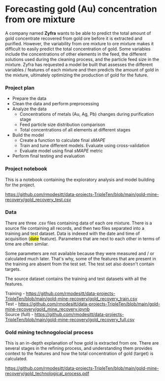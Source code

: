 # Forecasting gold (Au) concentration from ore mixture

A company named <b>Zyfra</b> wants to be able to predict the total amount of gold concentrate recovered from gold ore before it is extracted and purified. However, the variability from ore mixture to ore mixture makes it difficult to easily predict the total concentration of gold. Some variables include the concentrations of other elements in the feed, the different solutions used during the cleaning process, and the particle feed size in the mixture. Zyfra has requested a model be built that assesses the different variables / features of each mixture and then predicts the amount of gold in the mixture, ultimately optimizing the production of gold for the future. 

### Project plan
- Prepare the data
- Clean the data and perform preprocessing
- Analyze the data
  - Concentrations of metals (Au, Ag, Pb) changes during purification stage
  - Feed particle size distribution comparison
  - Total concentrations of all elements at different stages
- Build the model
  - Create a function to calculate final *sMAPE*
  - Train and tune different models. Evaluate using cross-validation
  - Evaluate model using final *sMAPE* metric
- Perform final testing and evaluation

### Project notebook
This is a notebook containing the exploratory analysis and model building for the project.

https://github.com/rmodesitt/data-projects-TripleTen/blob/main/gold-mine-recovery/gold_recovery_test.csv

### Data
There are three .csv files containing data of each ore mixture. There is a source file containing all records, and then two files separated into a training and test dataset. Data is indexed with the date and time of acquisition (<mark>date</mark> feature). Parameters that are next to each other in terms of time are often similar.

Some parameters are not available because they were measured and / or calculated much later. That's why, some of the features that are present in the training are absent from the test set. The test set also doesn't contain targets.

The source dataset contains the training and test datasets with all the features. 

Training - https://github.com/rmodesitt/data-projects-TripleTen/blob/main/gold-mine-recovery/gold_recovery_train.csv</br>
Test - https://github.com/rmodesitt/data-projects-TripleTen/blob/main/gold-mine-recovery/gold_mine_recovery.ipynb</br>
Source (full) - https://github.com/rmodesitt/data-projects-TripleTen/blob/main/gold-mine-recovery/gold_recovery_full.csv

### Gold mining technogolocial process
This is an in-depth explanation of how gold is extracted from ore. There are several stages in the refining process, and understanding them provides context to the features and how the total concentration of gold (target) is calculated.

https://github.com/rmodesitt/data-projects-TripleTen/blob/main/gold-mine-recovery/gold_technological_process.pdf
